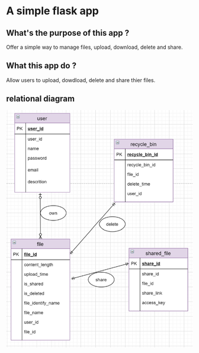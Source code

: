 # A simple flask app

## What's the purpose of this app ?

Offer a simple way to manage files, upload, download, delete and share.

## What this app do ?

Allow users to upload, dowdload, delete and share thier files.

## relational diagram

![relational diagram](./images/relational_diagram.png)